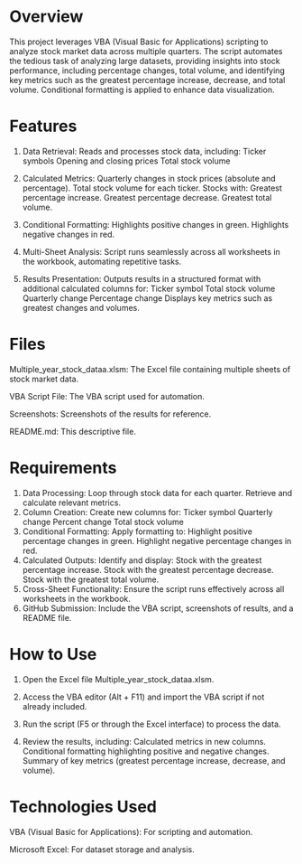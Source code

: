 # Overview

This project leverages VBA (Visual Basic for Applications) scripting to analyze stock market data across multiple quarters. The script automates the tedious task of analyzing large datasets, providing insights into stock performance, including percentage changes, total volume, and identifying key metrics such as the greatest percentage increase, decrease, and total volume. Conditional formatting is applied to enhance data visualization.

# Features

1. Data Retrieval:
Reads and processes stock data, including:
Ticker symbols
Opening and closing prices
Total stock volume

2. Calculated Metrics:
Quarterly changes in stock prices (absolute and percentage).
Total stock volume for each ticker.
Stocks with:
  Greatest percentage increase.
  Greatest percentage decrease.
  Greatest total volume.

3. Conditional Formatting:
Highlights positive changes in green.
Highlights negative changes in red.

4. Multi-Sheet Analysis:
Script runs seamlessly across all worksheets in the workbook, automating repetitive tasks.

5. Results Presentation:
Outputs results in a structured format with additional calculated columns for:
  Ticker symbol
  Total stock volume
  Quarterly change
  Percentage change
Displays key metrics such as greatest changes and volumes.

# Files

Multiple_year_stock_dataa.xlsm: The Excel file containing multiple sheets of stock market data.

VBA Script File: The VBA script used for automation.

Screenshots: Screenshots of the results for reference.

README.md: This descriptive file.

# Requirements

1. Data Processing:
Loop through stock data for each quarter.
Retrieve and calculate relevant metrics.
2. Column Creation:
Create new columns for:
Ticker symbol
Quarterly change
Percent change
Total stock volume
3. Conditional Formatting:
Apply formatting to:
Highlight positive percentage changes in green.
Highlight negative percentage changes in red.
4. Calculated Outputs:
Identify and display:
Stock with the greatest percentage increase.
Stock with the greatest percentage decrease.
Stock with the greatest total volume.
5. Cross-Sheet Functionality:
Ensure the script runs effectively across all worksheets in the workbook.
6. GitHub Submission:
Include the VBA script, screenshots of results, and a README file.

# How to Use
1. Open the Excel file Multiple_year_stock_dataa.xlsm.

2. Access the VBA editor (Alt + F11) and import the VBA script if not already included.
3. Run the script (F5 or through the Excel interface) to process the data.
4. Review the results, including:
  Calculated metrics in new columns.
  Conditional formatting highlighting positive and negative changes.
  Summary of key metrics (greatest percentage increase, decrease, and volume).

# Technologies Used

VBA (Visual Basic for Applications): For scripting and automation.

Microsoft Excel: For dataset storage and analysis.

<!--Mod 2-->
